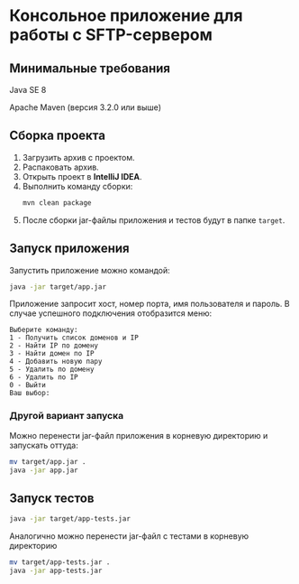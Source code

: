 # Консольное приложение для работы с SFTP-сервером

## Минимальные требования

Java SE 8

Apache Maven (версия 3.2.0 или выше)

## Сборка проекта

1. Загрузить архив с проектом.
2. Распаковать архив.
3. Открыть проект в **IntelliJ IDEA**.
4. Выполнить команду сборки:
   ```sh
   mvn clean package
   ```
5. После сборки jar-файлы приложения и тестов будут в папке `target`.

## Запуск приложения

Запустить приложение можно командой:
```sh
java -jar target/app.jar
```
Приложение запросит хост, номер порта, имя пользователя и пароль. 
В случае успешного подключения отобразится меню:

```
Выберите команду:
1 - Получить список доменов и IP
2 - Найти IP по домену
3 - Найти домен по IP
4 - Добавить новую пару
5 - Удалить по домену
6 - Удалить по IP
0 - Выйти
Ваш выбор:
```

### Другой вариант запуска

Можно перенести jar-файл приложения в корневую директорию и запускать оттуда:
```sh
mv target/app.jar .
java -jar app.jar
```

## Запуск тестов

```sh
java -jar target/app-tests.jar
```

Аналогично можно перенести jar-файл с тестами в корневую директорию

```sh
mv target/app-tests.jar .
java -jar app-tests.jar
```

